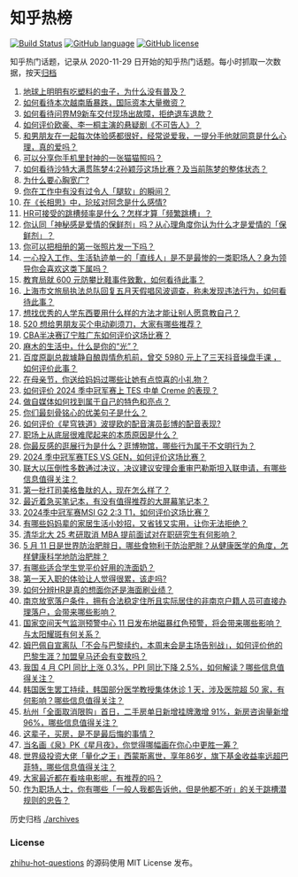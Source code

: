 # 知乎热榜
[![Build Status](https://github.com/ToWeLong/zhihu-hot-questions/workflows/CI/badge.svg)](https://github.com/ToWeLong/zhihu-hot-questions/actions)
[![GitHub language](https://img.shields.io/badge/language-golang-orange.svg)](https://golang.org/)
[![GitHub license](https://img.shields.io/github/license/ToWeLong/zhihu-hot-questions)](https://github.com/ToWeLong/zhihu-hot-questions/blob/main/LICENSE)

知乎热门话题，记录从 2020-11-29 日开始的知乎热门话题。每小时抓取一次数据，按天[归档](./archives)

<!-- BEGIN -->

1. [地球上明明有吃塑料的虫子，为什么没有普及？](https://www.zhihu.com/question/638138224)
1. [如何看待本次越南盾暴跌，国际资本大量撤资？](https://www.zhihu.com/question/655591131)
1. [如何看待问界M9新车交付现场出故障，拒绝退车退款？](https://www.zhihu.com/question/655633504)
1. [如何评价欧豪、李一桐主演的悬疑剧《不可告人》？](https://www.zhihu.com/question/655361513)
1. [和男朋友在一起每次体验感都很好，经常说爱我，一提分手他就同意是什么心理，真的爱吗？](https://www.zhihu.com/question/651770821)
1. [可以分享你手机里封神的一张猫猫照吗？](https://www.zhihu.com/question/642018682)
1. [如何看待沙特大满贯陈梦4:2孙颖莎这场比赛？及当前陈梦的整体状态？](https://www.zhihu.com/question/655702521)
1. [为什么要心胸宽广?](https://www.zhihu.com/question/350674178)
1. [你在工作中有没有过令人「腿软」的瞬间？](https://www.zhihu.com/question/582624863)
1. [在《长相思》中，玱玹对阿念是什么感情?](https://www.zhihu.com/question/617953140)
1. [HR可接受的跳槽频率是什么？怎样才算「频繁跳槽」？](https://www.zhihu.com/question/652074157)
1. [你认同「神秘感是爱情的保鲜剂」吗？从心理角度你认为什么才是爱情的「保鲜剂」？](https://www.zhihu.com/question/655377109)
1. [你可以把相册的第一张照片发一下吗？](https://www.zhihu.com/question/655389527)
1. [一心投入工作、生活轨迹单一的「直线人」是不是最惨的一类职场人？身为领导你会喜欢这类下属吗？](https://www.zhihu.com/question/652236891)
1. [教育局就 600 元防攀比鞋事件致歉，如何看待此事？](https://www.zhihu.com/question/655578798)
1. [上海市文旅局执法总队回复五月天假唱风波调查，称未发现违法行为，如何看待此事？](https://www.zhihu.com/question/655688435)
1. [想找优秀的人学东西要用什么样的方法才能让别人愿意教自己？](https://www.zhihu.com/question/654627487)
1. [520 想给男朋友买个电动剃须刀，大家有哪些推荐？](https://www.zhihu.com/question/654497276)
1. [CBA半决赛辽宁胜广东如何评价这场比赛？](https://www.zhihu.com/question/527969443)
1. [麻木的生活中，什么是你的“光”？](https://www.zhihu.com/question/651425849)
1. [百度原副总裁璩静自酿舆情危机前，曾交 5980 元上了三天抖音操盘手课 ，如何评价此事？](https://www.zhihu.com/question/655575589)
1. [在母亲节，你送给妈妈过哪些让她有点惊喜的小礼物？](https://www.zhihu.com/question/655166364)
1. [如何评价 2024 季中冠军赛上 TES 中单 Creme 的表现？](https://www.zhihu.com/question/655679311)
1. [做自媒体如何找到属于自己的特色和亮点？](https://www.zhihu.com/question/652075164)
1. [你们最刻骨铭心的优美句子是什么？](https://www.zhihu.com/question/546836483)
1. [如何评价《星穹铁道》波提欧的配音演员彭博的配音表现?](https://www.zhihu.com/question/655438016)
1. [职场上从底层很难爬起来的本质原因是什么？](https://www.zhihu.com/question/655516220)
1. [你最反感的逛展行为是什么？逛博物馆，哪些行为属于不文明行为？](https://www.zhihu.com/question/655334650)
1. [2024 季中冠军赛TES VS GEN，如何评价这场比赛？](https://www.zhihu.com/question/655675112)
1. [联大以压倒性多数通过决议，决议建议安理会重审巴勒斯坦入联申请，有哪些信息值得关注？](https://www.zhihu.com/question/655648860)
1. [第一批打司美格鲁肽的人，现在怎么样了？](https://www.zhihu.com/question/655494827)
1. [最近着急买笔记本，有没有值得推荐的大屏幕笔记本？](https://www.zhihu.com/question/654773098)
1. [2024季中冠军赛MSI G2 2:3 T1，如何评价这场比赛？](https://www.zhihu.com/question/655607071)
1. [有哪些妈妈辈的家居生活小妙招，又省钱又实用，让你无法拒绝？](https://www.zhihu.com/question/655232808)
1. [清华北大 25 考研取消 MBA 提前面试对在职研究生有何影响？](https://www.zhihu.com/question/655542191)
1. [5 月 11 日是世界防治肥胖日，哪些食物利于防治肥胖？从健康医学的角度，怎样健康科学地防治肥胖？](https://www.zhihu.com/question/655216106)
1. [有哪些适合学生党平价好用的洗面奶？](https://www.zhihu.com/question/649230481)
1. [第一天入职的体验让人觉得很累，该走吗?](https://www.zhihu.com/question/655307932)
1. [如何分辨HR是真的想面你还是海面刷业绩？](https://www.zhihu.com/question/652073809)
1. [南京放宽落户条件，拥有合法稳定住所且实际居住的非南京户籍人员可直接办理落户，会带来哪些影响？](https://www.zhihu.com/question/655684502)
1. [国家空间天气监测预警中心 11 日发布地磁暴红色预警，将会带来哪些影响？与太阳耀斑有何关系？](https://www.zhihu.com/question/655654302)
1. [姆巴佩自宣离队「不会与巴黎续约，本周末会是主场告别战」，如何评价他的巴黎生涯？加盟皇马还会有变数吗？](https://www.zhihu.com/question/655643103)
1. [我国 4 月 CPI 同比上涨 0.3%，PPI 同比下降 2.5%，如何解读？哪些信息值得关注？](https://www.zhihu.com/question/655652996)
1. [韩国医生罢工持续，韩国部分医学教授集体休诊 1 天，涉及医院超 50 家，有何影响？哪些信息值得关注？](https://www.zhihu.com/question/655608637)
1. [杭州「全面取消限购」首日，二手房单日新增挂牌激增 91%，新房咨询量新增 96%，哪些信息值得关注？](https://www.zhihu.com/question/655608644)
1. [这辈子，买房，是不是最后悔的事情？](https://www.zhihu.com/question/655497448)
1. [当名画《泉》PK《星月夜》，你觉得哪幅画在你心中更胜一筹？](https://www.zhihu.com/question/655436005)
1. [世界级投资大佬「量化之王」西蒙斯离世，享年86岁，旗下基金收益率远超巴菲特，哪些信息值得关注？](https://www.zhihu.com/question/655652985)
1. [大家最近都在看啥电影呢，有推荐的吗？](https://www.zhihu.com/question/653973516)
1. [作为职场人士，你有哪些「一般人我都告诉他，但是他都不听」的关于跳槽潜规则的忠告？](https://www.zhihu.com/question/651409228)

<!-- END -->

历史归档 [./archives](./archives)


### License
[zhihu-hot-questions](https://github.com/towelong/zhihu-hot-questions) 的源码使用 MIT License 发布。